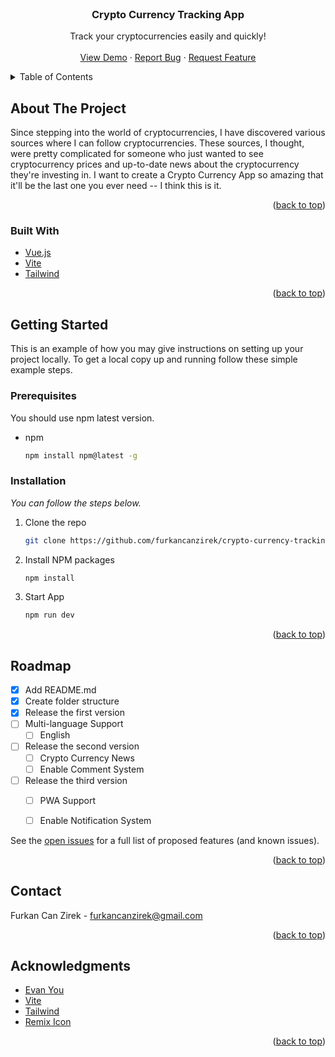 <div id="top"></div>

<br />
<div align="center">

  <h3 align="center">Crypto Currency Tracking App</h3>

  <p align="center">
   Track your cryptocurrencies easily and quickly!
    <br />
    <br />
    <a href="https://github.com/furkancanzirek">View Demo</a>
    ·
    <a href="https://github.com/furkancanzirek/crypto-currency-tracking/issues">Report Bug</a>
    ·
    <a href="https://github.com/furkancanzirek/crypto-currency-tracking/issues">Request Feature</a>
  </p>
</div>



<!-- TABLE OF CONTENTS -->
<details>
  <summary>Table of Contents</summary>
  <ol>
    <li>
      <a href="#about-the-project">About The Project</a>
      <ul>
        <li><a href="#built-with">Built With</a></li>
      </ul>
    </li>
    <li>
      <a href="#getting-started">Getting Started</a>
      <ul>
        <li><a href="#prerequisites">Prerequisites</a></li>
        <li><a href="#installation">Installation</a></li>
      </ul>
    </li>
    <li><a href="#roadmap">Roadmap</a></li>
    <li><a href="#contact">Contact</a></li>
    <li><a href="#acknowledgments">Acknowledgments</a></li>
  </ol>
</details>



<!-- ABOUT THE PROJECT -->
## About The Project

Since stepping into the world of cryptocurrencies, I have discovered various sources where I can follow cryptocurrencies. These sources, I thought, were pretty complicated for someone who just wanted to see cryptocurrency prices and up-to-date news about the cryptocurrency they're investing in. I want to create a Crypto Currency App so amazing that it'll be the last one you ever need -- I think this is it.

<p align="right">(<a href="#top">back to top</a>)</p>



### Built With

* [Vue.js](https://vuejs.org/)
* [Vite](https://vitejs.dev)
* [Tailwind](https://tailwindcss.com/)

<p align="right">(<a href="#top">back to top</a>)</p>



<!-- GETTING STARTED -->
## Getting Started

This is an example of how you may give instructions on setting up your project locally.
To get a local copy up and running follow these simple example steps.

### Prerequisites

You should use npm latest version.
* npm
  ```sh
  npm install npm@latest -g
  ```

### Installation

_You can follow the steps below._

1. Clone the repo
   ```sh
   git clone https://github.com/furkancanzirek/crypto-currency-tracking.git
   ```
2. Install NPM packages
   ```sh
   npm install
   ```
2. Start App
   ```sh
   npm run dev
   ```

<p align="right">(<a href="#top">back to top</a>)</p>

<!-- ROADMAP -->
## Roadmap

- [x] Add README.md
- [x] Create folder structure
- [x] Release the first version
- [ ] Multi-language Support
    - [ ] English
- [ ] Release the second version
    - [ ] Crypto Currency News
    - [ ] Enable Comment System
- [ ] Release the third version
    - [ ] PWA Support
     - [ ] Enable Notification System
    
    
See the [open issues](https://github.com/furkancanzirek/crypto-currency-tracking) for a full list of proposed features (and known issues).

<p align="right">(<a href="#top">back to top</a>)</p>


<!-- CONTACT -->
## Contact

Furkan Can Zirek  - furkancanzirek@gmail.com


<p align="right">(<a href="#top">back to top</a>)</p>



<!-- ACKNOWLEDGMENTS -->
## Acknowledgments

* [Evan You](https://github.com/yyx990803)
* [Vite](https://github.com/vitejs/vite)
* [Tailwind](https://github.com/tailwindlabs/tailwindcss)
* [Remix Icon](https://github.com/Remix-Design/RemixIcon)


<p align="right">(<a href="#top">back to top</a>)</p>

